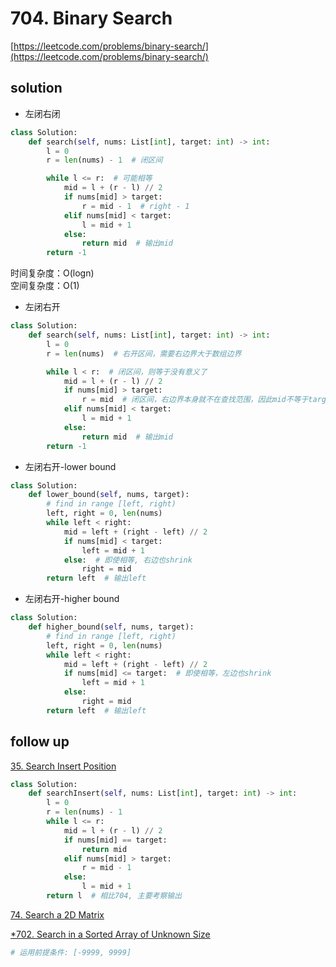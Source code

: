# 704. Binary Search
[https://leetcode.com/problems/binary-search/](https://leetcode.com/problems/binary-search/)


## solution

- 左闭右闭
```python
class Solution:
    def search(self, nums: List[int], target: int) -> int:
        l = 0
        r = len(nums) - 1  # 闭区间

        while l <= r:  # 可能相等
            mid = l + (r - l) // 2
            if nums[mid] > target:
                r = mid - 1  # right - 1
            elif nums[mid] < target:
                l = mid + 1
            else:
                return mid  # 输出mid
        return -1      
```
时间复杂度：O(logn) <br>
空间复杂度：O(1)

- 左闭右开
```python
class Solution:
    def search(self, nums: List[int], target: int) -> int:
        l = 0
        r = len(nums)  # 右开区间，需要右边界大于数组边界

        while l < r:  # 闭区间，则等于没有意义了
            mid = l + (r - l) // 2
            if nums[mid] > target:
                r = mid  # 闭区间，右边界本身就不在查找范围，因此mid不等于target也不在区间内
            elif nums[mid] < target:
                l = mid + 1
            else:
                return mid  # 输出mid
        return -1       
```

- 左闭右开-lower bound
```python
class Solution:
    def lower_bound(self, nums, target):
        # find in range [left, right)
        left, right = 0, len(nums)
        while left < right:
            mid = left + (right - left) // 2
            if nums[mid] < target:
                left = mid + 1
            else:  # 即使相等, 右边也shrink
                right = mid
        return left  # 输出left
```

- 左闭右开-higher bound
```python
class Solution:
    def higher_bound(self, nums, target):
        # find in range [left, right)
        left, right = 0, len(nums)
        while left < right:
            mid = left + (right - left) // 2
            if nums[mid] <= target:  # 即使相等，左边也shrink
                left = mid + 1
            else:
                right = mid
        return left  # 输出left
```


## follow up

[35. Search Insert Position](https://leetcode.com/problems/search-insert-position/description/)
```python
class Solution:
    def searchInsert(self, nums: List[int], target: int) -> int:
        l = 0
        r = len(nums) - 1
        while l <= r:
            mid = l + (r - l) // 2
            if nums[mid] == target:
                return mid
            elif nums[mid] > target:
                r = mid - 1
            else:
                l = mid + 1
        return l  # 相比704, 主要考察输出
```

[74. Search a 2D Matrix](./74.%20Search%20a%202D%20Matrix.md)

[*702. Search in a Sorted Array of Unknown Size](https://leetcode.com/problems/search-in-a-sorted-array-of-unknown-size/)
```python
# 运用前提条件: [-9999, 9999]
```
